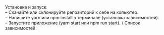 Установка и запуск:\
– Скачайте или склонируйте репозиторий к себе на копьютер.\
– Напишите yarn или npm install в терминале (установка зависимостей).\
– Запустите приложение (yarn start или npm run start).
\ 
Список зависимостей:
